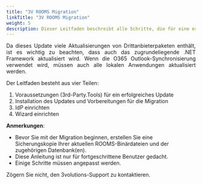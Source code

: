 ```yaml
---
title: "3V ROOMS Migration"
linkTitle: "3V ROOMS Migration"
weight: 5
description: Dieser Leitfaden beschreibt alle Schritte, die für eine erfolgreiche Migration von ROOMS 4.6 auf eine 4.7 Instanz erforderlich sind, einschließlich der Konfiguration für die IdP und das Wizard.
---
```

<p align="justify">
Da dieses Update viele Aktualisierungen von Drittanbieterpaketen enthält, ist es wichtig zu beachten, dass auch das zugrundeliegende .NET Framework aktualisiert wird. Wenn die O365 Outlook-Synchronisierung verwendet wird, müssen auch alle lokalen Anwendungen aktualisiert werden. 
</p>

Der Leitfaden besteht aus vier Teilen:

1. Voraussetzungen (3rd-Party.Tools) für ein erfolgreiches Update
2. Installation des Updates und Vorbereitungen für die Migration
3. IdP einrichten
4. Wizard einrichten

**Anmerkungen**:

- Bevor Sie mit der Migration beginnen, erstellen Sie eine Sicherungskopie Ihrer aktuellen ROOMS-Binärdateien und der zugehörigen Datenbank(en).
- Diese Anleitung ist nur für fortgeschrittene Benutzer gedacht.
- Einige Schritte müssen angepasst werden.
  
Zögern Sie nicht, den 3volutions-Support zu kontaktieren.
